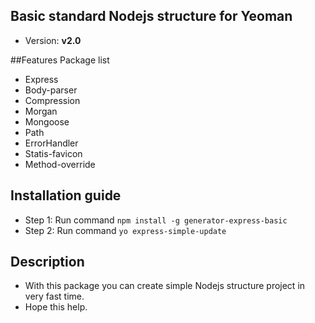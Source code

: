 ## Basic standard Nodejs structure for Yeoman
- Version: **v2.0**

##Features
Package list

+ Express
+ Body-parser
+ Compression
+ Morgan
+ Mongoose
+ Path
+ ErrorHandler
+ Statis-favicon
+ Method-override

## Installation guide

- Step 1: Run command `npm install -g generator-express-basic`
- Step 2: Run command `yo express-simple-update`

## Description
- With this package you can create simple Nodejs structure project in very fast time.
- Hope this help.
